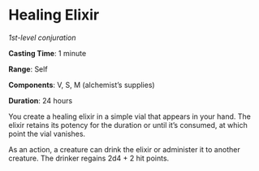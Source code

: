 # Healing Elixir
*1st-level conjuration*

**Casting Time**: 1 minute

**Range**: Self

**Components**: V, S, M (alchemist’s supplies)

**Duration**: 24 hours

You create a healing elixir in a simple vial that appears in your hand. The elixir retains its potency for the duration or until it’s consumed, at which point the vial vanishes.

As an action, a creature can drink the elixir or administer it to another creature. The drinker regains 2d4 + 2 hit points.
